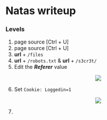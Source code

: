 # Natas writeup

### Levels
1) page source [Ctrl + U]
2) page source [Ctrl + U]
3) **url** + `/files`
4) **url** + `/robots.txt` & **url** + `/s3cr3t/`
5) Edit the ***Referer*** value

<p align="center">
  <img src="https://github.com/vaezim/OverTheWire-Writeups/blob/master/natas/media/natas5.png" />
</p>

6) Set `Cookie: Loggedin=1`

<p align="center">
  <img src="https://github.com/vaezim/OverTheWire-Writeups/blob/master/natas/media/natas6.png" />
</p>

7) 